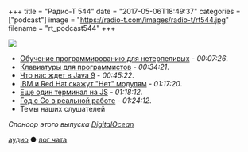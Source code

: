 +++
title = "Радио-Т 544"
date = "2017-05-06T18:49:37"
categories = ["podcast"]
image = "https://radio-t.com/images/radio-t/rt544.jpg"
filename = "rt_podcast544"
+++

![](https://radio-t.com/images/radio-t/rt544.jpg)

- [Обучение программированию для нетерпеливых](https://hackernoon.com/the-impatient-programmers-guide-to-learning-e2960d0516a?gi=413f9afc6a75) - *00:07:26*.
- [Клавиатуры для программистов](https://www.slant.co/topics/1150/~keyboards-for-programming) - *00:34:21*.
- [Что нас ждет в Java 9](https://aboullaite.me/wrapping-up-java-9-new-features/) - *00:45:22*.
- [IBM и Red Hat скажут "Нет" модулям](https://www.infoq.com/news/2017/05/no-jigsaw) - *01:17:20*.
- [Еще один терминал на JS](https://github.com/vshatskyi/black-screen/blob/master/README.md) - *01:18:12*.
- [Год с Go в реальной работе](http://p.umputun.com/2017/04/18/god-s-go-v-riealnoi-rabotie/) - *01:24:12*.
- Темы наших слушателей

_Спонсор этого выпуска [DigitalOcean](https://www.digitalocean.com)_

[аудио](http://cdn.radio-t.com/rt_podcast544.mp3) ● [лог чата](http://chat.radio-t.com/logs/radio-t-544.html)
<audio src="http://cdn.radio-t.com/rt_podcast544.mp3" preload="none"></audio>
